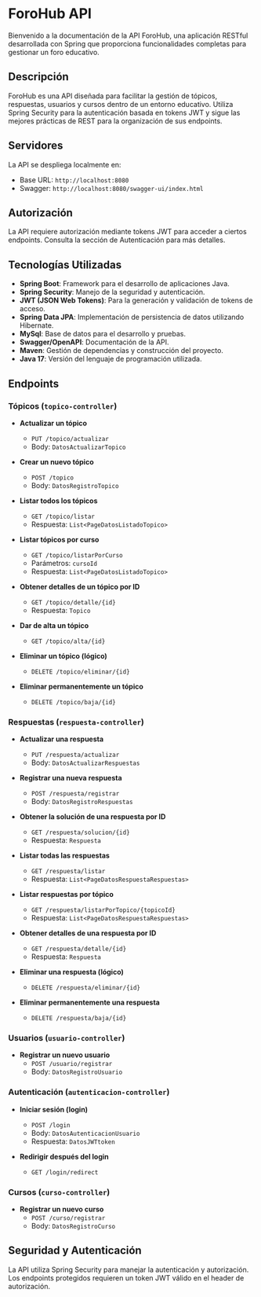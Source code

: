 # ForoHub API

Bienvenido a la documentación de la API ForoHub, una aplicación RESTful desarrollada con Spring que proporciona funcionalidades completas para gestionar un foro educativo.

## Descripción

ForoHub es una API diseñada para facilitar la gestión de tópicos, respuestas, usuarios y cursos dentro de un entorno educativo. Utiliza Spring Security para la autenticación basada en tokens JWT y sigue las mejores prácticas de REST para la organización de sus endpoints.

## Servidores

La API se despliega localmente en:

- Base URL: `http://localhost:8080`
- Swagger: `http://localhost:8080/swagger-ui/index.html`

## Autorización

La API requiere autorización mediante tokens JWT para acceder a ciertos endpoints. Consulta la sección de Autenticación para más detalles.

## Tecnologías Utilizadas

- **Spring Boot**: Framework para el desarrollo de aplicaciones Java.
- **Spring Security**: Manejo de la seguridad y autenticación.
- **JWT (JSON Web Tokens)**: Para la generación y validación de tokens de acceso.
- **Spring Data JPA**: Implementación de persistencia de datos utilizando Hibernate.
- **MySql**: Base de datos para el desarrollo y pruebas.
- **Swagger/OpenAPI**: Documentación de la API.
- **Maven**: Gestión de dependencias y construcción del proyecto.
- **Java 17**: Versión del lenguaje de programación utilizada.

## Endpoints

### Tópicos (`topico-controller`)

- **Actualizar un tópico**
  - `PUT /topico/actualizar`
  - Body: `DatosActualizarTopico`

- **Crear un nuevo tópico**
  - `POST /topico`
  - Body: `DatosRegistroTopico`

- **Listar todos los tópicos**
  - `GET /topico/listar`
  - Respuesta: `List<PageDatosListadoTopico>`

- **Listar tópicos por curso**
  - `GET /topico/listarPorCurso`
  - Parámetros: `cursoId`
  - Respuesta: `List<PageDatosListadoTopico>`

- **Obtener detalles de un tópico por ID**
  - `GET /topico/detalle/{id}`
  - Respuesta: `Topico`

- **Dar de alta un tópico**
  - `GET /topico/alta/{id}`

- **Eliminar un tópico (lógico)**
  - `DELETE /topico/eliminar/{id}`

- **Eliminar permanentemente un tópico**
  - `DELETE /topico/baja/{id}`

### Respuestas (`respuesta-controller`)

- **Actualizar una respuesta**
  - `PUT /respuesta/actualizar`
  - Body: `DatosActualizarRespuestas`

- **Registrar una nueva respuesta**
  - `POST /respuesta/registrar`
  - Body: `DatosRegistroRespuestas`

- **Obtener la solución de una respuesta por ID**
  - `GET /respuesta/solucion/{id}`
  - Respuesta: `Respuesta`

- **Listar todas las respuestas**
  - `GET /respuesta/listar`
  - Respuesta: `List<PageDatosRespuestaRespuestas>`

- **Listar respuestas por tópico**
  - `GET /respuesta/listarPorTopico/{topicoId}`
  - Respuesta: `List<PageDatosRespuestaRespuestas>`

- **Obtener detalles de una respuesta por ID**
  - `GET /respuesta/detalle/{id}`
  - Respuesta: `Respuesta`

- **Eliminar una respuesta (lógico)**
  - `DELETE /respuesta/eliminar/{id}`

- **Eliminar permanentemente una respuesta**
  - `DELETE /respuesta/baja/{id}`

### Usuarios (`usuario-controller`)

- **Registrar un nuevo usuario**
  - `POST /usuario/registrar`
  - Body: `DatosRegistroUsuario`

### Autenticación (`autenticacion-controller`)

- **Iniciar sesión (login)**
  - `POST /login`
  - Body: `DatosAutenticacionUsuario`
  - Respuesta: `DatosJWTtoken`

- **Redirigir después del login**
  - `GET /login/redirect`

### Cursos (`curso-controller`)

- **Registrar un nuevo curso**
  - `POST /curso/registrar`
  - Body: `DatosRegistroCurso`

## Seguridad y Autenticación

La API utiliza Spring Security para manejar la autenticación y autorización. Los endpoints protegidos requieren un token JWT válido en el header de autorización.